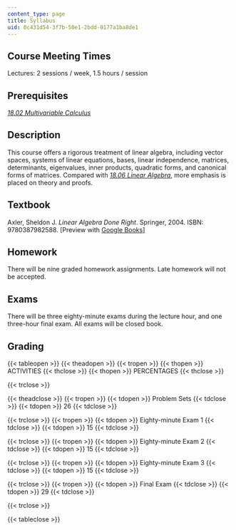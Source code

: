 ```yaml
---
content_type: page
title: Syllabus
uid: 0c431d54-3f7b-50e1-2bdd-0177a1ba8de1
---
```


Course Meeting Times
--------------------

Lectures: 2 sessions / week, 1.5 hours / session

Prerequisites
-------------

[_18.02 Multivariable Calculus_](/courses/18-02sc-multivariable-calculus-fall-2010)

Description
-----------

This course offers a rigorous treatment of linear algebra, including vector spaces, systems of linear equations, bases, linear independence, matrices, determinants, eigenvalues, inner products, quadratic forms, and canonical forms of matrices. Compared with [_18.06 Linear Algebra_](/courses/18-06-linear-algebra-spring-2010), more emphasis is placed on theory and proofs.

Textbook
--------

Axler, Sheldon J. _Linear Algebra Done Right_. Springer, 2004. ISBN: 9780387982588. \[Preview with [Google Books](http://books.google.com/books?id=ovIYVIlithQC&pg=PAfrontcover)\]

Homework
--------

There will be nine graded homework assignments. Late homework will not be accepted.

Exams
-----

There will be three eighty-minute exams during the lecture hour, and one three-hour final exam. All exams will be closed book.

Grading
-------

{{< tableopen >}}
{{< theadopen >}}
{{< tropen >}}
{{< thopen >}}
ACTIVITIES
{{< thclose >}}
{{< thopen >}}
PERCENTAGES
{{< thclose >}}

{{< trclose >}}

{{< theadclose >}}
{{< tropen >}}
{{< tdopen >}}
Problem Sets
{{< tdclose >}}
{{< tdopen >}}
26
{{< tdclose >}}

{{< trclose >}}
{{< tropen >}}
{{< tdopen >}}
Eighty-minute Exam 1
{{< tdclose >}}
{{< tdopen >}}
15
{{< tdclose >}}

{{< trclose >}}
{{< tropen >}}
{{< tdopen >}}
Eighty-minute Exam 2
{{< tdclose >}}
{{< tdopen >}}
15
{{< tdclose >}}

{{< trclose >}}
{{< tropen >}}
{{< tdopen >}}
Eighty-minute Exam 3
{{< tdclose >}}
{{< tdopen >}}
15
{{< tdclose >}}

{{< trclose >}}
{{< tropen >}}
{{< tdopen >}}
Final Exam
{{< tdclose >}}
{{< tdopen >}}
29
{{< tdclose >}}

{{< trclose >}}

{{< tableclose >}}